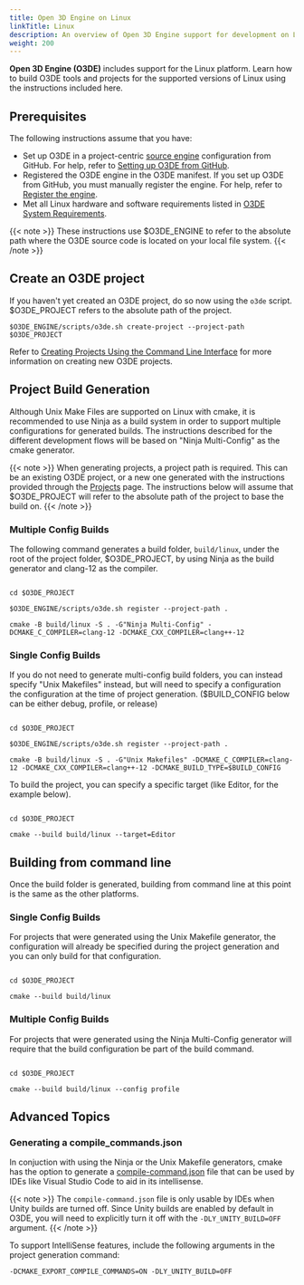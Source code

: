 ```yaml
---
title: Open 3D Engine on Linux
linkTitle: Linux
description: An overview of Open 3D Engine support for development on Linux.
weight: 200
---
```


**Open 3D Engine (O3DE)** includes support for the Linux platform. Learn how to build O3DE tools and projects for the supported versions of Linux using the instructions included here.

## Prerequisites

The following instructions assume that you have:

* Set up O3DE in a project-centric [source engine](/docs/user-guide/appendix/glossary#source-engine) configuration from GitHub. For help, refer to [Setting up O3DE from GitHub](/docs/welcome-guide/setup/setup-from-github).
* Registered the O3DE engine in the O3DE manifest. If you set up O3DE from GitHub, you must manually register the engine. For help, refer to [Register the engine](/docs/welcome-guide/setup/setup-from-github/#register-the-engine).
* Met all Linux hardware and software requirements listed in [O3DE System Requirements](/docs/welcome-guide/requirements).

{{< note >}}
These instructions use $O3DE_ENGINE to refer to the absolute path where the O3DE source code is located on your local file system. 
{{< /note >}}

## Create an O3DE project

If you haven't yet created an O3DE project, do so now using the `o3de` script. $O3DE_PROJECT refers to the absolute path of the project.

```shell
$O3DE_ENGINE/scripts/o3de.sh create-project --project-path $O3DE_PROJECT
```

Refer to [Creating Projects Using the Command Line Interface](/docs/welcome-guide/create/creating-projects-using-cli) for more information on creating new O3DE projects.

## Project Build Generation

Although Unix Make Files are supported on Linux with cmake, it is recommended to use Ninja as a build system in order to support multiple configurations for generated builds. The instructions described for the different development flows will be based on "Ninja Multi-Config" as the cmake generator.

{{< note >}}
When generating projects, a project path is required. This can be an existing O3DE project, or a new one generated with the instructions provided through the [Projects](docs/user-guide/project-config) page. The instructions below will assume that $O3DE_PROJECT will refer to the absolute path of the project to base the build on. 
{{< /note >}}


### Multiple Config Builds
The following command generates a build folder, `build/linux`, under the root of the project folder, $O3DE_PROJECT, by using Ninja as the build generator and clang-12 as the compiler.

```shell

cd $O3DE_PROJECT

$O3DE_ENGINE/scripts/o3de.sh register --project-path .

cmake -B build/linux -S . -G"Ninja Multi-Config" -DCMAKE_C_COMPILER=clang-12 -DCMAKE_CXX_COMPILER=clang++-12 

```

### Single Config Builds

If you do not need to generate multi-config build folders, you can instead specify "Unix Makefiles" instead, but will need to specify a configuration the configuration at the time of project generation. ($BUILD_CONFIG below can be either debug, profile, or release)

```shell

cd $O3DE_PROJECT

$O3DE_ENGINE/scripts/o3de.sh register --project-path .

cmake -B build/linux -S . -G"Unix Makefiles" -DCMAKE_C_COMPILER=clang-12 -DCMAKE_CXX_COMPILER=clang++-12 -DCMAKE_BUILD_TYPE=$BUILD_CONFIG

```

To build the project, you can specify a specific target (like Editor, for the example below).

```shell

cd $O3DE_PROJECT

cmake --build build/linux --target=Editor
```


## Building from command line

Once the build folder is generated, building from command line at this point is the same as the other platforms. 

### Single Config Builds

For projects that were generated using the Unix Makefile generator, the configuration will already be specified during the project generation and you can only build for that configuration.

```shell

cd $O3DE_PROJECT

cmake --build build/linux 
```


### Multiple Config Builds

For projects that were generated using the Ninja Multi-Config generator will require that the build configuration be part of the build command.

```shell

cd $O3DE_PROJECT

cmake --build build/linux --config profile
```

## Advanced Topics

### Generating a compile_commands.json 

In conjuction with using the Ninja or the Unix Makefile generators, cmake has the option to generate a [compile-command.json](https://clang.llvm.org/docs/JSONCompilationDatabase.html) file that can be used by IDEs like Visual Studio Code to aid in its intellisense. 

{{< note >}}
The `compile-command.json` file is only usable by IDEs when Unity builds are turned off. Since Unity builds are enabled by default in O3DE, you will need to explicitly turn it off with the `-DLY_UNITY_BUILD=OFF` argument.
{{< /note >}}

To support IntelliSense features, include the following arguments in the project generation command:

```shell
-DCMAKE_EXPORT_COMPILE_COMMANDS=ON -DLY_UNITY_BUILD=OFF
```



